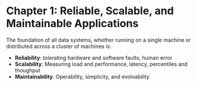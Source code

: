 # Chapter 1: Reliable, Scalable, and Maintainable Applications

The foundation of all data systems, whether running on a single machine or distributed across a cluster of machines is:

* **Reliability**: tolerating hardware and software faults, human error
* **Scalability**: Measuring load and performance, latency, percentiles and thoughput
* **Maintainability**: Operability, simplicity, and evolvability

